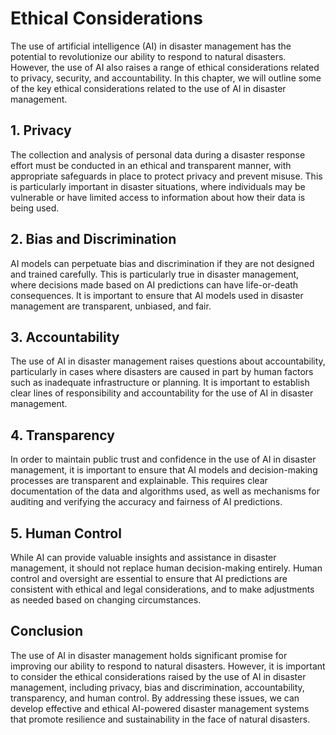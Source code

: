 Ethical Considerations
================================================================================================

The use of artificial intelligence (AI) in disaster management has the potential to revolutionize our ability to respond to natural disasters. However, the use of AI also raises a range of ethical considerations related to privacy, security, and accountability. In this chapter, we will outline some of the key ethical considerations related to the use of AI in disaster management.

1\. Privacy
----------

The collection and analysis of personal data during a disaster response effort must be conducted in an ethical and transparent manner, with appropriate safeguards in place to protect privacy and prevent misuse. This is particularly important in disaster situations, where individuals may be vulnerable or have limited access to information about how their data is being used.

2\. Bias and Discrimination
--------------------------

AI models can perpetuate bias and discrimination if they are not designed and trained carefully. This is particularly true in disaster management, where decisions made based on AI predictions can have life-or-death consequences. It is important to ensure that AI models used in disaster management are transparent, unbiased, and fair.

3\. Accountability
-----------------

The use of AI in disaster management raises questions about accountability, particularly in cases where disasters are caused in part by human factors such as inadequate infrastructure or planning. It is important to establish clear lines of responsibility and accountability for the use of AI in disaster management.

4\. Transparency
---------------

In order to maintain public trust and confidence in the use of AI in disaster management, it is important to ensure that AI models and decision-making processes are transparent and explainable. This requires clear documentation of the data and algorithms used, as well as mechanisms for auditing and verifying the accuracy and fairness of AI predictions.

5\. Human Control
----------------

While AI can provide valuable insights and assistance in disaster management, it should not replace human decision-making entirely. Human control and oversight are essential to ensure that AI predictions are consistent with ethical and legal considerations, and to make adjustments as needed based on changing circumstances.

Conclusion
----------

The use of AI in disaster management holds significant promise for improving our ability to respond to natural disasters. However, it is important to consider the ethical considerations raised by the use of AI in disaster management, including privacy, bias and discrimination, accountability, transparency, and human control. By addressing these issues, we can develop effective and ethical AI-powered disaster management systems that promote resilience and sustainability in the face of natural disasters.
